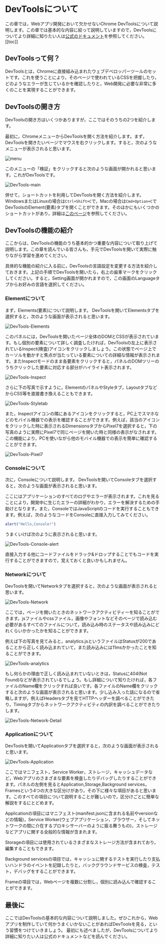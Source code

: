 # DevToolsについて
この章では，Webアプリ開発において欠かせないChrome DevToolsについて説明します。この章では基本的な内容に絞って説明していますので，DevToolsについてより詳細に知りたい人は[公式のドキュメント](https://developer.chrome.com/docs/devtools?hl=ja)を参照してください。
[[toc]]
## DevToolsって何？
DevToolsとは，Chromeに直接組み込まれたウェブデベロッパーツールのセットです。これを使うことにより，そのページで使われているCSSを把握したり，どのようなエラーが生じているかを確認したりと，Web開発に必要な非常に多くのことを実現することができます。
## DevToolsの開き方
DevToolsの開き方はいくつかありますが，ここではそのうちの2つを紹介します。

最初に，ChromeメニューからDevToolsを開く方法を紹介します。まず，DevToolsを開きたいページでマウスを右クリックします。すると，次のようなメニューが表示されると思います。

![menu](./images/menu.png)

このメニューの「検証」をクリックすると次のような画面が開かれると思います。これがDevToolsです。

![DevTools-main](./images/DevTools-main.png)

併せて，ショートカットを利用してDevToolsを開く方法を紹介します。WindowsまたはLinuxの場合は`Ctrl+Shift+C`で，Macの場合は`Cmd+Option+C`でDevToolsのElement(要素)タブを開くことができます。そのほかにもいくつかのショートカットがあり，詳細は[このページ](https://developer.chrome.com/docs/devtools/open?hl=ja)を参照してください。

## DevToolsの機能の紹介
ここからは，DevToolsの機能のうち基本的かつ重要な内容について取り上げて説明します。この章を読んでいる皆さんも，手元でDevToolsを開いて実際に触りながら学習を進めてください。

具体的な機能の紹介に入る前に，DevToolsの言語設定を変更する方法を紹介しておきます。上記の手順でDevToolsを開いたら，右上の歯車マークをクリックしてください。すると，Setting画面が開かれますので，この画面のLanguageタブからお好みの言語を選択してください。


### Elementについて
まず，Elements(要素)について説明します。
DevToolsを開いてElementsタブを選択すると，次のような画面が表示されると思います。

![DevTools-Elements](./images/DevTools-Elements.png)

このパネルには，DevToolsを開いたページ全体のDOMとCSSが表示されています。もし個別の要素について詳しく調査したければ，DevToolsの左上に表示されているInspect(検査)アイコンをクリックしましょう。この状態でページ上でカーソルを動かすと焦点が当たっている要素についての詳細な情報が表示されます。またInspectモードのまま各要素をクリックすると，パネルのDOMツリーのうちクリックした要素に対応する部分がハイライト表示されます。

![DevTools-Inspect](./images/DevTools-Inspect.png)

さらに下の写真で示すように，ElementのパネルやStyleタブ，LayoutタブなどからCSS等を直接書き換えることもできます。

![DevTools-Styletab](./images/DevTools-Styletab.png)

また，Inspectアイコンの隣にあるアイコンをクリックすると，PC上でスマホなどのモバイル機器での表示を確認することができます。例えば，該当のアイコンをクリックした時に表示されるDimensionsタブからPixel7を選択すると，下の写真のように実際にPixel7で同じページを開いた時と同様の表示がなされます。この機能により，PCを使いながら他のモバイル機器での表示を簡単に確認することができます。

![DevTools-Pixel7](./images/DevTools-Pixel7.png)

### Consoleについて
次に，Consoleについて説明します。
DevToolsを開いてConsoleタブを選択すると，次のような画面が表示されると思います。
<!-- 写真 -->
ここにはアプリケーションのすべてのログやエラーが表示されます。これを見ることにより，開発中に生じたエラーの詳細がわかり，エラーを解決するための手助けとなります。また，ConsoleではJavaScriptのコードを実行することもできます。例えば，次のようなコードをConsoleに直接入力してみてください。
```js
alert("Hello,Console!")
```
うまくいけば次のように表示されると思います。

![DevTools-Console-alert](./images/DevTools-Console2.png)

直接入力する他にコードファイルをドラック&ドロップすることでもコードを実行することができますので，覚えておくと良いかもしれません。

### Networkについて
DevToolsを開いてNetworkタブを選択すると，次のような画面が表示されると思います。

![DevTools-Network](./images/DevTools-Network.png)

ここでは，ページを開いたときのネットワークアクティビティーを知ることができます。jsファイルやcssファイル，画像やフォントなどそのページで読み込む必要があるすべてのファイルについて，読み込み時のステータスや読み込みにどれくらいかかったかを知ることができます。

例えば下の写真を見てみると，analytics.jsというファイルはStatusが200であることから正しく読み込まれていて，また読み込みには11msかかったことを知ることができます。

![DevTools-analytics](./images/DevTools-analytics.png)

もし何らかの理由で正しく読み込まれていないときは，Statusに404(Not Found)などが表示されているでしょう。もし詳細について知りたければ，各ファイルのName欄をクリックすれば良いです。各ファイルのName欄をクリックすると次のような画面が表示されると思います。少し込み入った話になるので省略しますが，例えばHeadersタブを見てHTTPヘッダーを調べることができたり，Timingタブからネットワークアクティビティの内訳を調べることができたりします。

![DevTools-Network-Detail](./images/DevTools-Network-Detail.png)

### Applicationについて
DevToolsを開いてApplicationタブを選択すると，次のような画面が表示されると思います。

![DevTools-Application](./images/DevTools-Application.png)

ここではマニフェスト，Service Worker，ストレージ，キャッシュデータなど，Webアプリのさまざまな要素を検査したりデバッグしたりすることができます。パネルの左側を見るとApplication,Storage,Background services，Framesという4つの大きな区分けがあり，その下に様々な項目があると思います。このすべての項目について説明することが難しいので，区分けごとに簡単な解説をするにとどめます。

Applicationの項目にはマニフェスト(manifest.jsonに含まれる名前やversionなどの情報)，Service Worker(ウェブアプリケーション，ブラウザー，そしてネットワークの間に介在するプロキシサーバーのように振る舞うもの)，ストレージなどアプリに関する全般的な情報が含まれます。

Storageの項目には使用されているさまざまなストレージ方法が含まれており，編集することもできます。

Background servicesの項目では，キャッシュに関するテストを実行したり支払いハンドラのイベントを記録したりと，バックグラウンドサービスの検査，テスト，デバッグをすることができます。

Frameの項目では，Webページを複数に分割し，個別に読み込んで確認することができます。

## 最後に
ここではDevToolsの基本的な内容について説明しました。ぜひこれから，Webアプリを制作していて何かうまくいかないことがあればDevToolsを見る，という習慣をつけていきましょう。
最初にも述べましたが，DevToolsについてより詳細に知りたい人は公式のドキュメントなどを読んでください。

